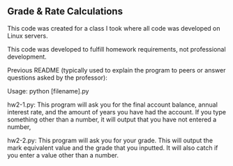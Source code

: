 ## Grade & Rate Calculations

This code was created for a class I took where all code was developed on Linux servers.

This code was developed to fulfill homework requirements, not professional development.

Previous README (typically used to explain the program to peers or answer questions asked by the professor):

Usage: python [filename].py

hw2-1.py: This program will ask you for the final account balance, annual interest
rate, and the amount of years you have had the account. If you type something
other than a number, it will output that you have not entered a number,

hw2-2.py: This program will ask you for your grade. This will output the mark equivalent
value and the grade that you inputted. It will also catch if you enter a value other
than a number. 
